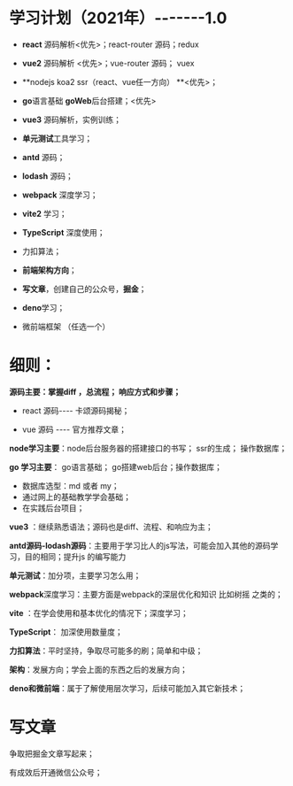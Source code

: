 # 学习计划（2021年）-------1.0



* **react** 源码解析<优先>；react-router 源码；redux

  

* **vue2** 源码解析 <优先>；vue-router 源码； vuex

  

* **nodejs koa2 ssr（react、vue任一方向） **<优先>；



* **go**语言基础  **goWeb**后台搭建；<优先>



* **vue3** 源码解析，实例训练；



* **单元测试**工具学习；



* **antd** 源码；



* **lodash** 源码；



* **webpack** 深度学习；



* **vite2** 学习；



* **TypeScript** 深度使用；



* 力扣算法；



* **前端架构方向**；

  

* **写文章**，创建自己的公众号，**掘金**；

  

* **deno**学习；

  

* 微前端框架 （任选一个）

  



# 细则：

**源码主要：掌握diff ，总流程； 响应方式和步骤；**

*  react 源码---- 卡颂源码揭秘；

*  vue 源码 ---- 官方推荐文章；

  

**node学习主要**：node后台服务器的搭建接口的书写； ssr的生成； 操作数据库； 

**go 学习主要**： go语言基础； go搭建web后台；操作数据库；

* 数据库选型：md 或者 my；
* 通过网上的基础教学学会基础；
* 在实践后台项目；

**vue3** ：继续熟悉语法；源码也是diff、流程、和响应为主；

**antd源码-lodash源码**：主要用于学习比人的js写法，可能会加入其他的源码学习，目的相同；提升js 的编写能力

**单元测试**：加分项，主要学习怎么用；

**webpack**深度学习：主要方面是webpack的深层优化和知识  比如树摇 之类的；

**vite** ：在学会使用和基本优化的情况下；深度学习；

**TypeScript**： 加深使用数量度；

**力扣算法**：平时坚持，争取尽可能多的刷；简单和中级；

**架构**：发展方向；学会上面的东西之后的发展方向；

**deno和微前端**：属于了解使用层次学习，后续可能加入其它新技术；



# 写文章



争取把掘金文章写起来；

有成效后开通微信公众号；